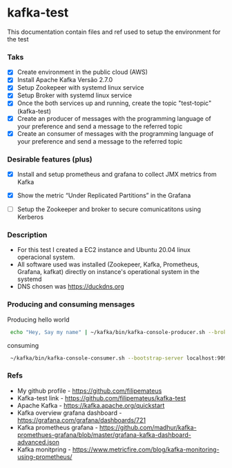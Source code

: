 # kafka-test
This documentation contain files and ref used to setup the environment for the test

### Taks

- [x] Create environment in the public cloud (AWS)
- [x] Install Apache Kafka Versão 2.7.0
- [x] Setup Zookepeer with systemd linux service 
- [x] Setup Broker with systemd linux service
- [x] Once the both services up and running, create the topic "test-topic" (kafka-test)
- [x] Create an producer of messages with the programming language of your preference and send a message to the referred topic
- [x] Create an consumer of messages with the programming language of your preference and send a message to the referred topic

### Desirable features (plus)

- [x] Install and setup prometheus and grafana to collect JMX metrics from Kafka
- [x] Show the metric “Under Replicated Partitions” in the Grafana
- [ ] Setup the Zookeeper and broker to secure comunicatitons using Kerberos


### Description 

* For this test I created a EC2 instance and Ubuntu 20.04 linux operacional system.
* All software used was installed (Zookepeer, Kafka, Prometheus, Grafana, kafkat) directly on instance's operational system in the systemd
* DNS chosen was https://duckdns.org


### Producing and consuming mensages

Producing hello world
```bash
 echo "Hey, Say my name" | ~/kafka/bin/kafka-console-producer.sh --broker-list localhost:9092 --topic KafkaTest > /dev/null && echo "Hey, Say my name" | ~/kafka/bin/kafka-console-producer.sh --broker-list localhost:9092 --topic KafkaTest > /dev/null
```
consuming
```bash
 ~/kafka/bin/kafka-console-consumer.sh --bootstrap-server localhost:9092 --topic KafkaTest --from-beginning
```


### Refs

- My github profile - https://github.com/filipemateus
- Kafka-test link - https://github.com/filipemateus/kafka-test
- Apache Kafka - https://kafka.apache.org/quickstart
- Kafka overview grafana dashboard - https://grafana.com/grafana/dashboards/721
- Kafka prometheus grafana - https://github.com/madhur/kafka-promethues-grafana/blob/master/grafana-kafka-dashboard-advanced.json
- Kafka monitpring - https://www.metricfire.com/blog/kafka-monitoring-using-prometheus/
